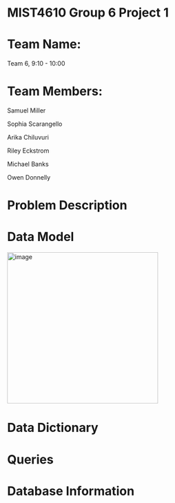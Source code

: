 # MIST4610 Group 6 Project 1

# Team Name:
Team 6, 9:10 - 10:00

# Team Members:
Samuel Miller

Sophia Scarangello

Arika Chiluvuri

Riley Eckstrom

Michael Banks

Owen Donnelly

# Problem Description

# Data Model
<img width="350" alt="image" src="https://github.com/SamuelMiller2/MIST4610GroupProject1/assets/150087690/5e253cd0-bc78-43b8-9f61-9c6d0e77f627">

# Data Dictionary

# Queries

# Database Information
